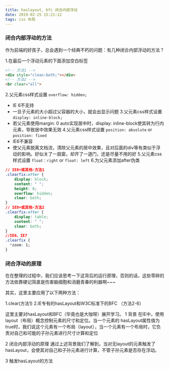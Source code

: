 ```yaml
---
title: haslayout, bfc 闭合内部浮动
date: 2019-02-25 15:21:12
tags: css 布局
---
```


### 闭合内部浮动的方法

作为前端的好孩子，总会遇到一个经典不朽的问题：有几种闭合内部浮动的方法？

1.在最后一个浮动元素的下面添加空白标签
  ```html
  <!-- 方法1 -->
  <div style="clean:both;"></div>
  <!-- 方法2 -->
  <br clear="all">
  ```
2.父元素css样式设置 `overflow: hidden;`
  - IE 6不支持
  - 一旦子元素的大小超过父容器的大小，就会出显示问题
3.父元素css样式设置 `display: inline-block;`
  - 若父元素使用margin: 0 auto实现居中时，display: inline-block使其转为行内元素，导致居中效果无效
4.父元素css样式设置 `position: absolute` or `position: fixed`
  - IE6不兼容
  - 使父元素脱离文档流，清除父元素的居中效果，且对后面的div等有类似于浮动的影响。好似关了一扇窗，却开了一道门，还是尽量不用的好
5.父元素css样式设置 `float：right` or `float: left`
6.为父元素添加after伪类
  ``` css
  // IE8+或其他-方法1
  .clearfix:after {
      display: block;
      content: " ";
      height: 0;
      overflow: hidden;
      clear: both;
  }
  // IE8+或其他-方法2
  .clearfix:after {
      display: table;
      content: " ";
      clear: both;
  }
  //IE6、IE7
  .clearfix {
    *zoom: 1;
  }
  ```

### 闭合浮动的原理

在在整理的过程中，我们应该思考一下这背后的运行原理，否则的话，这些零碎的方法依靠硬记简直是伤害脑细胞和消磨青春的利器啊~~~

其实，这里主要应用了以下两种方法：

1.clear(方法1)
2.IE专有的hasLayout和W3C标准下的BFC （方法2-6）

这里主要对hasLayout和BFC（毕竟也是大咖呀）展开学习。
1 背景
  在IE中，使用layout（布局）概念控制元素的尺寸和定位。当一个元素的 hasLayout属性值为true时，我们说这个元素有一个布局（layout），当一个元素有一个布局时，它负责对自己和可能的子孙元素进行尺寸计算和定位

2 闭合内部浮动的原理
  通过上述背景我们了解到，当对无layout的元素触发了hasLayout，会使其对自己和子孙元素进行计算，不管子孙元素是否存在浮动。

3 触发hasLayout的方法
  